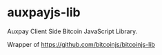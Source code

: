 # auxpayjs-lib
Auxpay Client Side Bitcoin JavaScript Library.

Wrapper of https://github.com/bitcoinjs/bitcoinjs-lib
